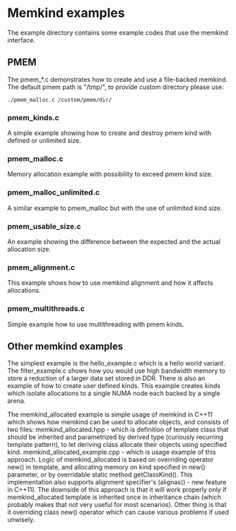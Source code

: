 # Memkind examples

The example directory contains some example codes that use the memkind
interface.

## PMEM

The pmem_*.c demonstrates how to create and use a file-backed memkind.
 The default pmem path is "/tmp/", to provide custom directory please use:

    ./pmem_malloc.c /custom/pmem/dir/

### pmem_kinds.c

A simple example showing how to create and destroy pmem kind with defined or unlimited size.

### pmem_malloc.c

Memory allocation example with possibility to exceed pmem kind size.

### pmem_malloc_unlimited.c

A similar example to pmem_malloc but with the use of unlimited kind size.

### pmem_usable_size.c

An example showing the difference between the expected and the actual allocation size.

### pmem_alignment.c

This example shows how to use memkind alignment and how it affects allocations.

### pmem_multithreads.c

Simple example how to use multithreading with pmem kinds.

## Other memkind examples

The simplest example is the hello_example.c which is a hello world
variant.  The filter_example.c shows how you would use high bandwidth
memory to store a reduction of a larger data set stored in DDR. There is
also an example of how to create user defined kinds.  This example
creates kinds which isolate allocations to a single NUMA node each
backed by a single arena.

The memkind_allocated example is simple usage of memkind in C++11 which
shows how memkind can be used to allocate objects, and consists of two files:
memkind_allocated.hpp - which is definition of template class that should be
inherited and parametrized by derived type (curiously recurring template
pattern), to let deriving class allocate their objects using specified kind.
memkind_allocated_example.cpp - which is usage example of this approach.
Logic of memkind_allocated is based on overriding operator new() in template,
and allocating memory on kind specified in new() parameter, or by overridable
static method getClassKind(). This implementation also supports alignment
specifier's (alignas() - new feature in C++11).
The downside of this approach is that it will work properly only if
memkind_allocated template is inherited once in inheritance chain (which
probably makes that not very useful for most scenarios). Other thing is that it
overriding class new() operator which can cause various problems if used
unwisely.